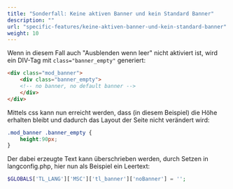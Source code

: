 ```yaml
---
title: "Sonderfall: Keine aktiven Banner und kein Standard Banner"
description: ""
url: "specific-features/keine-aktiven-banner-und-kein-standard-banner"
weight: 10
---
```


Wenn in diesem Fall auch "Ausblenden wenn leer" nicht aktiviert ist, wird ein
DIV-Tag mit `class="banner_empty"` generiert:

```html
<div class="mod_banner">
	<div class="banner_empty">
	<!-- no banner, no default banner -->
	</div>
</div>
```

Mittels css kann nun erreicht werden, dass (in diesem Beispiel) die Höhe
erhalten bleibt und dadurch das Layout der Seite nicht verändert wird:

```css
.mod_banner .banner_empty {
    height:90px;
}
```

Der dabei erzeugte Text kann überschrieben werden, durch Setzen in langconfig.php,
hier nun als Beispiel ein Leertext:

```php
$GLOBALS['TL_LANG']['MSC']['tl_banner']['noBanner'] = '';
```
